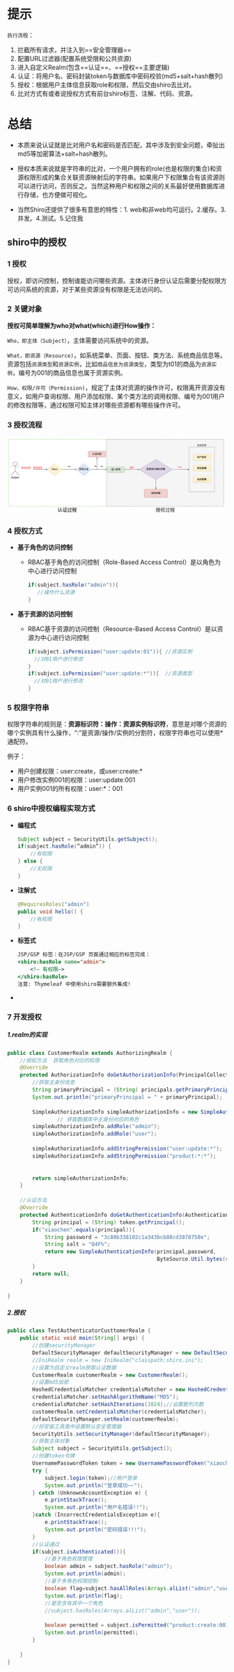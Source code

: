 # 提示

`执行流程`：

1. 拦截所有请求，并注入到==安全管理器==
2. 配置URL过滤器(配置系统受限和公共资源)
3. 进入自定义Realm(包含==认证==、==授权==主要逻辑)
4. 认证：将用户名、密码封装token与数据库中密码校验(md5+salt+hash散列)
5. 授权：根据用户主体信息获取role和权限，然后交由shiro去比对。
6. 比对方式有或者说授权方式有前台shiro标签、注解、代码、资源。

# 总结

* 本质来说认证就是比对用户名和密码是否匹配，其中涉及到安全问题，牵扯出md5等加密算法+salt+hash散列。

* 授权本质来说就是字符串的比对，一个用户拥有的role(也是权限的集合)和资源权限形成的集合关联资源映射后的字符串。如果用户下权限集合有该资源则可以进行访问，否则反之。当然这种用户和权限之间的关系最好使用数据库进行存储，也方便做可视化。

* 当然Shiro还提供了很多有意思的特性：1. web和非web均可运行。2.缓存。3.并发。4.测试。5.记住我

## shiro中的授权

### 1 授权

授权，即访问控制，控制谁能访问哪些资源。主体进行身份认证后需要分配权限方可访问系统的资源，对于某些资源没有权限是无法访问的。

### 2 关键对象

**授权可简单理解为who对what(which)进行How操作：**

`Who，即主体（Subject）`，主体需要访问系统中的资源。

`What，即资源（Resource)`，如系统菜单、页面、按钮、类方法、系统商品信息等。资源包括`资源类型`和`资源实例`，比如`商品信息为资源类型`，类型为t01的商品为`资源实例`，编号为001的商品信息也属于资源实例。

`How，权限/许可（Permission)`，规定了主体对资源的操作许可，权限离开资源没有意义，如用户查询权限、用户添加权限、某个类方法的调用权限、编号为001用户的修改权限等，通过权限可知主体对哪些资源都有哪些操作许可。

### 3 授权流程

![image-20200521230705964](第三章-授权.assets/image-20200521230705964.png)

### 4 授权方式

- **基于角色的访问控制**

	- RBAC基于角色的访问控制（Role-Based Access Control）是以角色为中心进行访问控制

		```java
		if(subject.hasRole("admin")){
		   //操作什么资源
		}
		```

- **基于资源的访问控制**

	- RBAC基于资源的访问控制（Resource-Based Access Control）是以资源为中心进行访问控制

		```java
		if(subject.isPermission("user:update:01")){ //资源实例
		  //对01用户进行修改
		}
		if(subject.isPermission("user:update:*")){  //资源类型
		  //对01用户进行修改
		}
		```

		

### 5 权限字符串 

​		权限字符串的规则是：**资源标识符：操作：资源实例标识符**，意思是对哪个资源的哪个实例具有什么操作，“:”是资源/操作/实例的分割符，权限字符串也可以使用*通配符。

例子：

- 用户创建权限：user:create，或user:create:*
- 用户修改实例001的权限：user:update:001
- 用户实例001的所有权限：user:*：001

### 6 shiro中授权编程实现方式

- **编程式**

	```java
	Subject subject = SecurityUtils.getSubject();
	if(subject.hasRole(“admin”)) {
		//有权限
	} else {
		//无权限
	}
	```

- **注解式**

	```java
	@RequiresRoles("admin")
	public void hello() {
		//有权限
	}
	```

- **标签式**

	```jsp
	JSP/GSP 标签：在JSP/GSP 页面通过相应的标签完成：
	<shiro:hasRole name="admin">
		<!— 有权限—>
	</shiro:hasRole>
	注意: Thymeleaf 中使用shiro需要额外集成!
	```

- 

### 7 开发授权

##### 1.realm的实现

```java
public class CustomerRealm extends AuthorizingRealm {
    //授权方法  获取角色对应的权限
    @Override
    protected AuthorizationInfo doGetAuthorizationInfo(PrincipalCollection principals) {
        //获取主身份信息
        String primaryPrincipal = (String) principals.getPrimaryPrincipal();
        System.out.println("primaryPrincipal = " + primaryPrincipal);

        SimpleAuthorizationInfo simpleAuthorizationInfo = new SimpleAuthorizationInfo();
				// 获取数据库中主身份对应的角色
        simpleAuthorizationInfo.addRole("admin");
        simpleAuthorizationInfo.addRole("user");

        simpleAuthorizationInfo.addStringPermission("user:update:*");
        simpleAuthorizationInfo.addStringPermission("product:*:*");


        return simpleAuthorizationInfo;
    }

    //认证方法
    @Override
    protected AuthenticationInfo doGetAuthenticationInfo(AuthenticationToken token) throws AuthenticationException {
        String principal = (String) token.getPrincipal();
        if("xiaochen".equals(principal)){
            String password = "3c88b338102c1a343bcb88cd3878758e";
            String salt = "Q4F%";
            return new SimpleAuthenticationInfo(principal,password, 
                                                ByteSource.Util.bytes(salt),this.getName());
        }
        return null;
    }

}
```

##### 2.授权

```java
public class TestAuthenticatorCusttomerRealm {
    public static void main(String[] args) {
        //创建securityManager
        DefaultSecurityManager defaultSecurityManager = new DefaultSecurityManager();
        //IniRealm realm = new IniRealm("classpath:shiro.ini");
        //设置为自定义realm获取认证数据
        CustomerRealm customerRealm = new CustomerRealm();
        //设置md5加密
        HashedCredentialsMatcher credentialsMatcher = new HashedCredentialsMatcher();
        credentialsMatcher.setHashAlgorithmName("MD5");
        credentialsMatcher.setHashIterations(1024);//设置散列次数
        customerRealm.setCredentialsMatcher(credentialsMatcher);
        defaultSecurityManager.setRealm(customerRealm);
        //将安装工具类中设置默认安全管理器
        SecurityUtils.setSecurityManager(defaultSecurityManager);
        //获取主体对象
        Subject subject = SecurityUtils.getSubject();
        //创建token令牌
        UsernamePasswordToken token = new UsernamePasswordToken("xiaochen", "123");
        try {
            subject.login(token);//用户登录
            System.out.println("登录成功~~");
        } catch (UnknownAccountException e) {
            e.printStackTrace();
            System.out.println("用户名错误!!");
        }catch (IncorrectCredentialsException e){
            e.printStackTrace();
            System.out.println("密码错误!!!");
        }
        //认证通过
        if(subject.isAuthenticated()){
            //基于角色权限管理
            boolean admin = subject.hasRole("admin");
            System.out.println(admin);
            //基于多角色权限控制
            boolean flag=subject.hasAllRoles(Arrays.alList("admin","user"));
            System.out.println(flag);
            //是否含有其中一个角色
            //subject.hasRoles(Arrays.alList("admin","user"));

            boolean permitted = subject.isPermitted("product:create:001");
            System.out.println(permitted);
        }

    }
}
```
